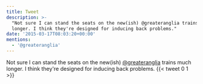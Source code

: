```yaml
---
title: Tweet
description: >-
  "Not sure I can stand the seats on the new(ish) @greateranglia trains much
  longer. I think they're designed for inducing back problems."
date: '2015-03-17T08:03:20+00:00'
mentions:
  - '@greateranglia'
---
```

Not sure I can stand the seats on the new(ish) [@greateranglia](https://twitter.com/@greateranglia) trains much longer. I think they're designed for inducing back problems.
      {{< tweet 0 1 >}}
    
